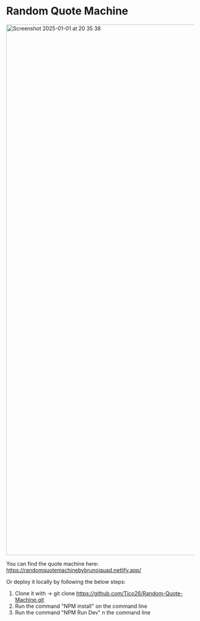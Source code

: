 # Random Quote Machine

<img width="1417" alt="Screenshot 2025-01-01 at 20 35 38" src="https://github.com/user-attachments/assets/90fd69fb-a8c8-4b78-b7aa-330f8390b08a" />

You can find the quote machine here: https://randomquotemachinebybrunojauad.netlify.app/


Or deploy it locally by following the below steps:
1. Clone it with -> git clone https://github.com/Tico26/Random-Quote-Machine.git
2. Run the command "NPM install" on the command line
3. Run the command "NPM Run Dev" n the command line
